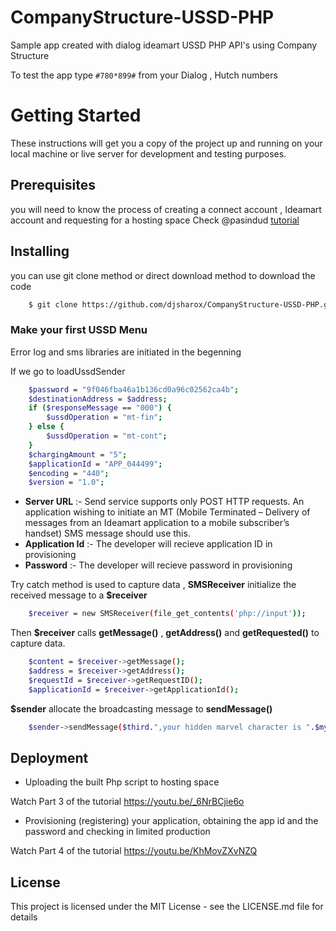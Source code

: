 # CompanyStructure-USSD-PHP
Sample app created with dialog ideamart USSD PHP API's using Company Structure 

To test the app type `#780*899#` from your Dialog , Hutch numbers

# Getting Started
These instructions will get you a copy of the project up and running on your local machine or live server for development and testing purposes.

## Prerequisites
you will need to know the process of creating a connect account , Ideamart account and requesting for a hosting space
Check @pasindud [tutorial](https://www.youtube.com/watch?v=dk2C-UEKoL0)

## Installing

you can use git clone method or direct download method to download the code
```sh
	$ git clone https://github.com/djsharox/CompanyStructure-USSD-PHP.git
```
###  Make your first USSD Menu

Error log and sms libraries are initiated in the begenning 

If we go to loadUssdSender 
```sh
	$password = "9f046fba46a1b136cd0a96c02562ca4b";
    $destinationAddress = $address;
    if ($responseMessage == "000") {
        $ussdOperation = "mt-fin";
    } else {
        $ussdOperation = "mt-cont";
    }
    $chargingAmount = "5";
    $applicationId = "APP_044499";
    $encoding = "440";
    $version = "1.0";
```


- **Server URL** :- Send service supports only POST HTTP requests. An application wishing to initiate an MT (Mobile Terminated – Delivery of messages from an Ideamart application to a mobile subscriber’s handset) SMS message should use this.
- **Application Id** :- The developer will recieve application ID in provisioning
- **Password** :- The developer will recieve password in provisioning

Try catch method is used to capture data , **SMSReceiver** initialize the received message to a **$receiver** 
```sh
	$receiver = new SMSReceiver(file_get_contents('php://input'));
```
Then **$receiver** calls **getMessage()** , **getAddress()** and **getRequested()** to capture data.

```sh
	$content = $receiver->getMessage();
	$address = $receiver->getAddress();
	$requestId = $receiver->getRequestID();
	$applicationId = $receiver->getApplicationId();
```

 **$sender** allocate the broadcasting message to **sendMessage()** 

```sh
	$sender->sendMessage($third.",your hidden marvel character is ".$mycharacter,$address);
```

## Deployment
- Uploading the built Php script to hosting space

Watch Part 3 of the tutorial https://youtu.be/_6NrBCjie6o

- Provisioning (registering) your application, obtaining the app id and the password and checking in limited production

Watch Part 4 of the tutorial https://youtu.be/KhMovZXvNZQ

## License
This project is licensed under the MIT License - see the LICENSE.md file for details
